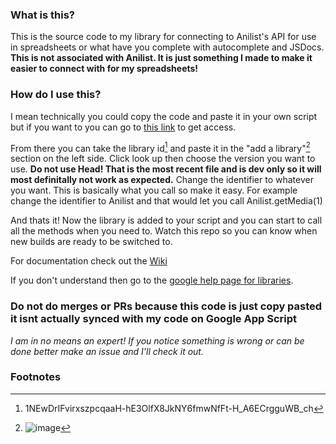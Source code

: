 ### What is this?

This is the source code to my library for connecting to Anilist's API for use in spreadsheets or what have you complete with autocomplete and JSDocs. **This is not associated with Anilist. It is just something I made to make it easier to connect with for my spreadsheets!**

### How do I use this?

I mean technically you could copy the code and paste it in your own script but if you want to you can go to [this link](https://script.google.com/d/1NEwDrIFvirxszpcqaaH-hE3OlfX8JkNY6fmwNfFt-H_A6ECrgguWB_ch/edit?usp=sharing) to get access.

From there you can take the library id[^library-id] and paste it in the "add a library"[^add-library-button] section on the left side.
Click look up then choose the version you want to use. **Do not use Head! That is the most recent file and is dev only so it will most definitally not work as expected.**
Change the identifier to whatever you want. This is basically what you call so make it easy. 
For example change the identifier to Anilist and that would let you call Anilist.getMedia(1)

And thats it! Now the library is added to your script and you can start to call all the methods when you need to. Watch this repo so you can know when new builds are ready to be switched to.

For documentation check out the [Wiki](https://github.com/Yakaita/anilist-has-gas/wiki)

If you don't understand then go to the [google help page for libraries](https://developers.google.com/apps-script/guides/libraries).

### Do not do merges or PRs because this code is just copy pasted it isnt actually synced with my code on Google App Script

*I am in no means an expert! If you notice something is wrong or can be done better make an issue and I'll check it out.*

### Footnotes

[^library-id]: 1NEwDrIFvirxszpcqaaH-hE3OlfX8JkNY6fmwNfFt-H_A6ECrgguWB_ch
[^add-library-button]: ![image](https://user-images.githubusercontent.com/42159319/209453790-b0383c33-d8dd-4053-9a5f-de63bcfa0061.png)
